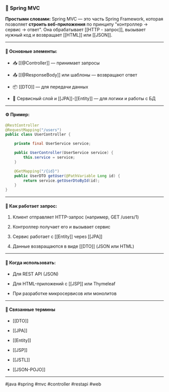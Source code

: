 ### 📄 **Spring MVC**

**Простыми словами:** Spring MVC — это часть Spring Framework, которая позволяет **строить веб-приложения** по принципу "контроллер → сервис → ответ". Она обрабатывает [[HTTP - запрос]], вызывает нужный код и возвращает [[HTML]] или [[JSON]].

---

#### 🧩 **Основные элементы:**

- 📥 [[@Controller]] — принимает запросы
    
- 📤 [[@ResponseBody]] или шаблоны — возвращают ответ
    
- 📦 [[DTO]] — для передачи данных
    
- 🔗 Сервисный слой и [[JPA]]-[[Entity]] — для логики и работы с БД
    

---

#### ⚙️ **Пример:**

```java
@RestController
@RequestMapping("/users")
public class UserController {

    private final UserService service;

    public UserController(UserService service) {
        this.service = service;
    }

    @GetMapping("/{id}")
    public UserDTO getUser(@PathVariable Long id) {
        return service.getUserDtoById(id);
    }
}
```

---

#### 🔄 **Как работает запрос:**

1. Клиент отправляет HTTP-запрос (например, GET /users/1)
    
2. Контроллер получает его и вызывает сервис
    
3. Сервис работает с [[Entity]] через [[JPA]]
    
4. Данные возвращаются в виде [[DTO]] (JSON или HTML)
    

---

#### 🧠 **Когда использовать:**

- Для REST API (JSON)
    
- Для HTML-приложений с [[JSP]] или Thymeleaf
    
- При разработке микросервисов или монолитов
    

---

#### 🔗 **Связанные термины**

- [[DTO]]
    
- [[JPA]]
    
- [[Entity]]
    
- [[JSP]]
    
- [[JSTL]]
    
- [[JSON-POJO]]
    

---

#java #spring #mvc #controller #restapi #web